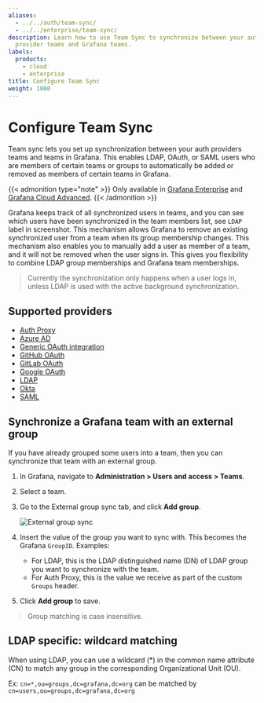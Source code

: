 ```yaml
---
aliases:
  - ../../auth/team-sync/
  - ../../enterprise/team-sync/
description: Learn how to use Team Sync to synchronize between your authentication
  provider teams and Grafana teams.
labels:
  products:
    - cloud
    - enterprise
title: Configure Team Sync
weight: 1000
---
```


# Configure Team Sync

Team sync lets you set up synchronization between your auth providers teams and teams in Grafana. This enables LDAP, OAuth, or SAML users who are members of certain teams or groups to automatically be added or removed as members of certain teams in Grafana.

{{< admonition type="note" >}}
Only available in [Grafana Enterprise](https://grafana.com/docs/grafana/<GRAFANA_VERSION>/introduction/grafana-enterprise/) and [Grafana Cloud Advanced](https://grafana.com/docs/grafana-cloud/).
{{< /admonition >}}

Grafana keeps track of all synchronized users in teams, and you can see which users have been synchronized in the team members list, see `LDAP` label in screenshot.
This mechanism allows Grafana to remove an existing synchronized user from a team when its group membership changes. This mechanism also enables you to manually add a user as member of a team, and it will not be removed when the user signs in. This gives you flexibility to combine LDAP group memberships and Grafana team memberships.

> Currently the synchronization only happens when a user logs in, unless LDAP is used with the active background synchronization.

<div class="clearfix"></div>

## Supported providers

- [Auth Proxy](https://grafana.com/docs/grafana/<GRAFANA_VERSION>/setup-grafana/configure-security/configure-authentication/auth-proxy/#team-sync)
- [Azure AD](https://grafana.com/docs/grafana/<GRAFANA_VERSION>/setup-grafana/configure-security/configure-authentication/azuread/#group-sync)
- [Generic OAuth integration](https://grafana.com/docs/grafana/<GRAFANA_VERSION>/setup-grafana/configure-security/configure-authentication/generic-oauth/#configure-group-synchronization)
- [GitHub OAuth](https://grafana.com/docs/grafana/<GRAFANA_VERSION>/setup-grafana/configure-security/configure-authentication/github/#configure-group-synchronization)
- [GitLab OAuth](https://grafana.com/docs/grafana/<GRAFANA_VERSION>/setup-grafana/configure-security/configure-authentication/gitlab/#configure-group-synchronization)
- [Google OAuth](https://grafana.com/docs/grafana/<GRAFANA_VERSION>/setup-grafana/configure-security/configure-authentication/google/#configure-group-synchronization)
- [LDAP](https://grafana.com/docs/grafana/<GRAFANA_VERSION>/setup-grafana/configure-security/configure-authentication/enhanced-ldap#ldap-group-synchronization/)
- [Okta](https://grafana.com/docs/grafana/<GRAFANA_VERSION>/setup-grafana/configure-security/configure-authentication/okta/#configure-group-synchronization)
- [SAML](https://grafana.com/docs/grafana/<GRAFANA_VERSION>/setup-grafana/configure-security/configure-authentication/saml/#configure-group-synchronization)

## Synchronize a Grafana team with an external group

If you have already grouped some users into a team, then you can synchronize that team with an external group.

1. In Grafana, navigate to **Administration > Users and access > Teams**.
1. Select a team.
1. Go to the External group sync tab, and click **Add group**.

   ![External group sync](/static/img/docs/enterprise/team_add_external_group.png)

1. Insert the value of the group you want to sync with. This becomes the Grafana `GroupID`.
   Examples:

   - For LDAP, this is the LDAP distinguished name (DN) of LDAP group you want to synchronize with the team.
   - For Auth Proxy, this is the value we receive as part of the custom `Groups` header.

1. Click **Add group** to save.

> Group matching is case insensitive.

## LDAP specific: wildcard matching

When using LDAP, you can use a wildcard (\*) in the common name attribute (CN)
to match any group in the corresponding Organizational Unit (OU).

Ex: `cn=*,ou=groups,dc=grafana,dc=org` can be matched by `cn=users,ou=groups,dc=grafana,dc=org`
